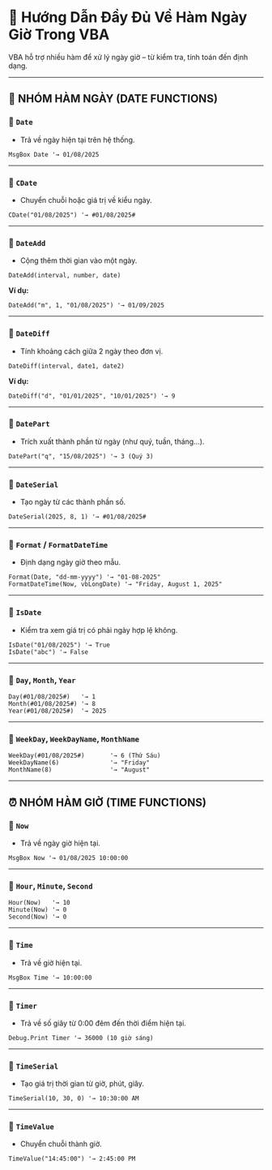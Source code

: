 
# 📅 Hướng Dẫn Đầy Đủ Về Hàm Ngày Giờ Trong VBA

VBA hỗ trợ nhiều hàm để xử lý ngày giờ – từ kiểm tra, tính toán đến định dạng.

---

## 📆 NHÓM HÀM NGÀY (DATE FUNCTIONS)

### 🔹 `Date`

- Trả về ngày hiện tại trên hệ thống.

```vba
MsgBox Date '→ 01/08/2025
```

---

### 🔹 `CDate`

- Chuyển chuỗi hoặc giá trị về kiểu ngày.

```vba
CDate("01/08/2025") '→ #01/08/2025#
```

---

### 🔹 `DateAdd`

- Cộng thêm thời gian vào một ngày.

```vba
DateAdd(interval, number, date)
```

**Ví dụ:**

```vba
DateAdd("m", 1, "01/08/2025") '→ 01/09/2025
```

---

### 🔹 `DateDiff`

- Tính khoảng cách giữa 2 ngày theo đơn vị.

```vba
DateDiff(interval, date1, date2)
```

**Ví dụ:**

```vba
DateDiff("d", "01/01/2025", "10/01/2025") '→ 9
```

---

### 🔹 `DatePart`

- Trích xuất thành phần từ ngày (như quý, tuần, tháng...).

```vba
DatePart("q", "15/08/2025") '→ 3 (Quý 3)
```

---

### 🔹 `DateSerial`

- Tạo ngày từ các thành phần số.

```vba
DateSerial(2025, 8, 1) '→ #01/08/2025#
```

---

### 🔹 `Format` / `FormatDateTime`

- Định dạng ngày giờ theo mẫu.

```vba
Format(Date, "dd-mm-yyyy") '→ "01-08-2025"
FormatDateTime(Now, vbLongDate) '→ "Friday, August 1, 2025"
```

---

### 🔹 `IsDate`

- Kiểm tra xem giá trị có phải ngày hợp lệ không.

```vba
IsDate("01/08/2025") '→ True
IsDate("abc") '→ False
```

---

### 🔹 `Day`, `Month`, `Year`

```vba
Day(#01/08/2025#)   '→ 1
Month(#01/08/2025#) '→ 8
Year(#01/08/2025#)  '→ 2025
```

---

### 🔹 `WeekDay`, `WeekDayName`, `MonthName`

```vba
WeekDay(#01/08/2025#)       '→ 6 (Thứ Sáu)
WeekDayName(6)              '→ "Friday"
MonthName(8)                '→ "August"
```

---

## ⏰ NHÓM HÀM GIỜ (TIME FUNCTIONS)

### 🔹 `Now`

- Trả về ngày giờ hiện tại.

```vba
MsgBox Now '→ 01/08/2025 10:00:00
```

---

### 🔹 `Hour`, `Minute`, `Second`

```vba
Hour(Now)   '→ 10
Minute(Now) '→ 0
Second(Now) '→ 0
```

---

### 🔹 `Time`

- Trả về giờ hiện tại.

```vba
MsgBox Time '→ 10:00:00
```

---

### 🔹 `Timer`

- Trả về số giây từ 0:00 đêm đến thời điểm hiện tại.

```vba
Debug.Print Timer '→ 36000 (10 giờ sáng)
```

---

### 🔹 `TimeSerial`

- Tạo giá trị thời gian từ giờ, phút, giây.

```vba
TimeSerial(10, 30, 0) '→ 10:30:00 AM
```

---

### 🔹 `TimeValue`

- Chuyển chuỗi thành giờ.

```vba
TimeValue("14:45:00") '→ 2:45:00 PM
```
